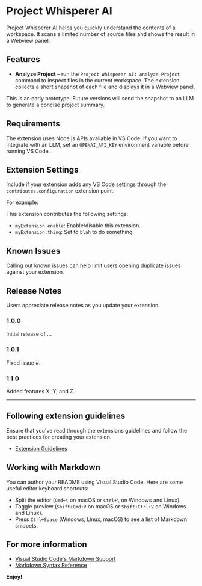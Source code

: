 # Project Whisperer AI

Project Whisperer AI helps you quickly understand the contents of a workspace. It scans a limited number of source files and shows the result in a Webview panel.

## Features

- **Analyze Project** – run the `Project Whisperer AI: Analyze Project` command to inspect files in the current workspace. The extension collects a short snapshot of each file and displays it in a Webview panel.

This is an early prototype. Future versions will send the snapshot to an LLM to generate a concise project summary.

## Requirements

The extension uses Node.js APIs available in VS Code. If you want to integrate with an LLM, set an `OPENAI_API_KEY` environment variable before running VS Code.

## Extension Settings

Include if your extension adds any VS Code settings through the `contributes.configuration` extension point.

For example:

This extension contributes the following settings:

* `myExtension.enable`: Enable/disable this extension.
* `myExtension.thing`: Set to `blah` to do something.

## Known Issues

Calling out known issues can help limit users opening duplicate issues against your extension.

## Release Notes

Users appreciate release notes as you update your extension.

### 1.0.0

Initial release of ...

### 1.0.1

Fixed issue #.

### 1.1.0

Added features X, Y, and Z.

---

## Following extension guidelines

Ensure that you've read through the extensions guidelines and follow the best practices for creating your extension.

* [Extension Guidelines](https://code.visualstudio.com/api/references/extension-guidelines)

## Working with Markdown

You can author your README using Visual Studio Code. Here are some useful editor keyboard shortcuts:

* Split the editor (`Cmd+\` on macOS or `Ctrl+\` on Windows and Linux).
* Toggle preview (`Shift+Cmd+V` on macOS or `Shift+Ctrl+V` on Windows and Linux).
* Press `Ctrl+Space` (Windows, Linux, macOS) to see a list of Markdown snippets.

## For more information

* [Visual Studio Code's Markdown Support](http://code.visualstudio.com/docs/languages/markdown)
* [Markdown Syntax Reference](https://help.github.com/articles/markdown-basics/)

**Enjoy!**

